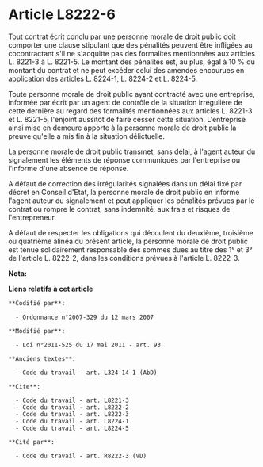# Article L8222-6

Tout contrat écrit conclu par une personne morale de droit public doit comporter une clause stipulant que des pénalités
peuvent être infligées au cocontractant s'il ne s'acquitte pas des formalités mentionnées aux articles L. 8221-3 à L. 8221-5.
Le montant des pénalités est, au plus, égal à 10 % du montant du contrat et ne peut excéder celui des amendes encourues en
application des articles L. 8224-1, L. 8224-2 et L. 8224-5. 

Toute personne morale de droit public ayant contracté avec une entreprise, informée par écrit par un agent de contrôle de la
situation irrégulière de cette dernière au regard des formalités mentionnées aux articles L. 8221-3 et L. 8221-5, l'enjoint
aussitôt de faire cesser cette situation. L'entreprise ainsi mise en demeure apporte à la personne morale de droit public la
preuve qu'elle a mis fin à la situation délictuelle. 

La personne morale de droit public transmet, sans délai, à l'agent auteur du signalement les éléments de réponse communiqués
par l'entreprise ou l'informe d'une absence de réponse. 

A défaut de correction des irrégularités signalées dans un délai fixé par décret en Conseil d'Etat, la personne morale de
droit public en informe l'agent auteur du signalement et peut appliquer les pénalités prévues par le contrat ou rompre le
contrat, sans indemnité, aux frais et risques de l'entrepreneur. 

A défaut de respecter les obligations qui découlent du deuxième, troisième ou quatrième alinéa du présent article, la
personne morale de droit public est tenue solidairement responsable des sommes dues au titre des 1° et 3° de l'article L.
8222-2, dans les conditions prévues à l'article L. 8222-3.

**Nota:**



**Liens relatifs à cet article**

	**Codifié par**:

	  - Ordonnance n°2007-329 du 12 mars 2007

	**Modifié par**:

	  - Loi n°2011-525 du 17 mai 2011 - art. 93

	**Anciens textes**:

	  - Code du travail - art. L324-14-1 (AbD)

	**Cite**:

	  - Code du travail - art. L8221-3
	  - Code du travail - art. L8222-2
	  - Code du travail - art. L8222-3
	  - Code du travail - art. L8224-1
	  - Code du travail - art. L8224-5

	**Cité par**:

	  - Code du travail - art. R8222-3 (VD)
